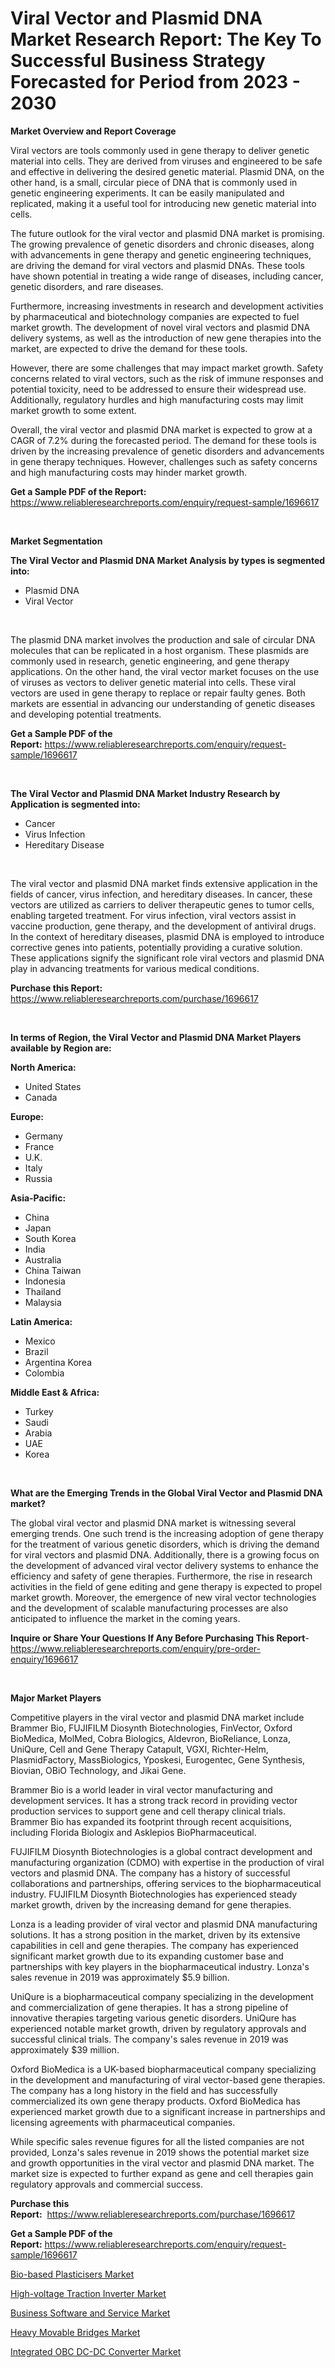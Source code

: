 <p><h1>Viral Vector and Plasmid DNA Market Research Report: The Key To Successful Business Strategy Forecasted for Period from 2023 - 2030</h1></p><p><strong>Market Overview and Report Coverage</strong></p>
<p><p>Viral vectors are tools commonly used in gene therapy to deliver genetic material into cells. They are derived from viruses and engineered to be safe and effective in delivering the desired genetic material. Plasmid DNA, on the other hand, is a small, circular piece of DNA that is commonly used in genetic engineering experiments. It can be easily manipulated and replicated, making it a useful tool for introducing new genetic material into cells.</p><p>The future outlook for the viral vector and plasmid DNA market is promising. The growing prevalence of genetic disorders and chronic diseases, along with advancements in gene therapy and genetic engineering techniques, are driving the demand for viral vectors and plasmid DNAs. These tools have shown potential in treating a wide range of diseases, including cancer, genetic disorders, and rare diseases.</p><p>Furthermore, increasing investments in research and development activities by pharmaceutical and biotechnology companies are expected to fuel market growth. The development of novel viral vectors and plasmid DNA delivery systems, as well as the introduction of new gene therapies into the market, are expected to drive the demand for these tools.</p><p>However, there are some challenges that may impact market growth. Safety concerns related to viral vectors, such as the risk of immune responses and potential toxicity, need to be addressed to ensure their widespread use. Additionally, regulatory hurdles and high manufacturing costs may limit market growth to some extent.</p><p>Overall, the viral vector and plasmid DNA market is expected to grow at a CAGR of 7.2% during the forecasted period. The demand for these tools is driven by the increasing prevalence of genetic disorders and advancements in gene therapy techniques. However, challenges such as safety concerns and high manufacturing costs may hinder market growth.</p></p>
<p><strong>Get a Sample PDF of the Report:</strong> <a href="https://www.reliableresearchreports.com/enquiry/request-sample/1696617">https://www.reliableresearchreports.com/enquiry/request-sample/1696617</a></p>
<p>&nbsp;</p>
<p><strong>Market Segmentation</strong></p>
<p><strong>The Viral Vector and Plasmid DNA Market Analysis by types is segmented into:</strong></p>
<p><ul><li>Plasmid DNA</li><li>Viral Vector</li></ul></p>
<p>&nbsp;</p>
<p><p>The plasmid DNA market involves the production and sale of circular DNA molecules that can be replicated in a host organism. These plasmids are commonly used in research, genetic engineering, and gene therapy applications. On the other hand, the viral vector market focuses on the use of viruses as vectors to deliver genetic material into cells. These viral vectors are used in gene therapy to replace or repair faulty genes. Both markets are essential in advancing our understanding of genetic diseases and developing potential treatments.</p></p>
<p><strong>Get a Sample PDF of the Report:</strong>&nbsp;<a href="https://www.reliableresearchreports.com/enquiry/request-sample/1696617">https://www.reliableresearchreports.com/enquiry/request-sample/1696617</a></p>
<p>&nbsp;</p>
<p><strong>The Viral Vector and Plasmid DNA Market Industry Research by Application is segmented into:</strong></p>
<p><ul><li>Cancer</li><li>Virus Infection</li><li>Hereditary Disease</li></ul></p>
<p>&nbsp;</p>
<p><p>The viral vector and plasmid DNA market finds extensive application in the fields of cancer, virus infection, and hereditary diseases. In cancer, these vectors are utilized as carriers to deliver therapeutic genes to tumor cells, enabling targeted treatment. For virus infection, viral vectors assist in vaccine production, gene therapy, and the development of antiviral drugs. In the context of hereditary diseases, plasmid DNA is employed to introduce corrective genes into patients, potentially providing a curative solution. These applications signify the significant role viral vectors and plasmid DNA play in advancing treatments for various medical conditions.</p></p>
<p><strong>Purchase this Report:</strong>&nbsp; <a href="https://www.reliableresearchreports.com/purchase/1696617">https://www.reliableresearchreports.com/purchase/1696617</a></p>
<p>&nbsp;</p>
<p><strong>In terms of Region, the Viral Vector and Plasmid DNA Market Players available by Region are:</strong></p>
<p>
    <p> <strong> North America: </strong>
        <ul>
            <li>United States</li>
            <li>Canada</li>
        </ul>
        </p> 
    <p> <strong> Europe: </strong>
        <ul>
            <li>Germany</li>
            <li>France</li>
            <li>U.K.</li>
            <li>Italy</li>
            <li>Russia</li>
        </ul>
        </p> 
    <p> <strong> Asia-Pacific: </strong>
        <ul>
            <li>China</li>
            <li>Japan</li>
            <li>South Korea</li>
            <li>India</li>
            <li>Australia</li>
            <li>China Taiwan</li>
            <li>Indonesia</li>
            <li>Thailand</li>
            <li>Malaysia</li>
        </ul>
        </p> 
    <p> <strong> Latin America: </strong>
        <ul>
            <li>Mexico</li>
            <li>Brazil</li>
            <li>Argentina Korea</li>
            <li>Colombia</li>
        </ul>
        </p> 
    <p> <strong> Middle East & Africa: </strong>
        <ul>
            <li>Turkey</li>
            <li>Saudi</li>
            <li>Arabia</li>
            <li>UAE</li>
            <li>Korea</li>
        </ul>
    </p>
    </p>
<p>&nbsp;</p>
<p><strong>What are the Emerging Trends in the Global Viral Vector and Plasmid DNA market?</strong></p>
<p><p>The global viral vector and plasmid DNA market is witnessing several emerging trends. One such trend is the increasing adoption of gene therapy for the treatment of various genetic disorders, which is driving the demand for viral vectors and plasmid DNA. Additionally, there is a growing focus on the development of advanced viral vector delivery systems to enhance the efficiency and safety of gene therapies. Furthermore, the rise in research activities in the field of gene editing and gene therapy is expected to propel market growth. Moreover, the emergence of new viral vector technologies and the development of scalable manufacturing processes are also anticipated to influence the market in the coming years.</p></p>
<p><strong>Inquire or Share Your Questions If Any Before Purchasing This Report</strong>- <a href="https://www.reliableresearchreports.com/enquiry/pre-order-enquiry/1696617">https://www.reliableresearchreports.com/enquiry/pre-order-enquiry/1696617</a></p>
<p>&nbsp;</p>
<p><strong>Major Market Players</strong></p>
<p><p>Competitive players in the viral vector and plasmid DNA market include Brammer Bio, FUJIFILM Diosynth Biotechnologies, FinVector, Oxford BioMedica, MolMed, Cobra Biologics, Aldevron, BioReliance, Lonza, UniQure, Cell and Gene Therapy Catapult, VGXI, Richter-Helm, PlasmidFactory, MassBiologics, Yposkesi, Eurogentec, Gene Synthesis, Biovian, OBiO Technology, and Jikai Gene. </p><p>Brammer Bio is a world leader in viral vector manufacturing and development services. It has a strong track record in providing vector production services to support gene and cell therapy clinical trials. Brammer Bio has expanded its footprint through recent acquisitions, including Florida Biologix and Asklepios BioPharmaceutical. </p><p>FUJIFILM Diosynth Biotechnologies is a global contract development and manufacturing organization (CDMO) with expertise in the production of viral vectors and plasmid DNA. The company has a history of successful collaborations and partnerships, offering services to the biopharmaceutical industry. FUJIFILM Diosynth Biotechnologies has experienced steady market growth, driven by the increasing demand for gene therapies. </p><p>Lonza is a leading provider of viral vector and plasmid DNA manufacturing solutions. It has a strong position in the market, driven by its extensive capabilities in cell and gene therapies. The company has experienced significant market growth due to its expanding customer base and partnerships with key players in the biopharmaceutical industry. Lonza's sales revenue in 2019 was approximately $5.9 billion.</p><p>UniQure is a biopharmaceutical company specializing in the development and commercialization of gene therapies. It has a strong pipeline of innovative therapies targeting various genetic disorders. UniQure has experienced notable market growth, driven by regulatory approvals and successful clinical trials. The company's sales revenue in 2019 was approximately $39 million.</p><p>Oxford BioMedica is a UK-based biopharmaceutical company specializing in the development and manufacturing of viral vector-based gene therapies. The company has a long history in the field and has successfully commercialized its own gene therapy products. Oxford BioMedica has experienced market growth due to a significant increase in partnerships and licensing agreements with pharmaceutical companies. </p><p>While specific sales revenue figures for all the listed companies are not provided, Lonza's sales revenue in 2019 shows the potential market size and growth opportunities in the viral vector and plasmid DNA market. The market size is expected to further expand as gene and cell therapies gain regulatory approvals and commercial success.</p></p>
<p><strong>Purchase this Report:</strong>&nbsp;&nbsp;<a href="https://www.reliableresearchreports.com/purchase/1696617">https://www.reliableresearchreports.com/purchase/1696617</a></p>
<p></p>
<p><strong>Get a Sample PDF of the Report:</strong>&nbsp;<a href="https://www.reliableresearchreports.com/enquiry/request-sample/1696617">https://www.reliableresearchreports.com/enquiry/request-sample/1696617</a></p>
<p><p><a href="https://www.linkedin.com/pulse/bio-based-plasticisers-market-size-2023-2030-global-fbwje/">Bio-based Plasticisers Market</a></p><p><a href="https://www.linkedin.com/pulse/high-voltage-traction-inverter-market-share-amp-new-trends-v90vf/">High-voltage Traction Inverter Market</a></p><p><a href="https://medium.com/@walkersipes1943/business-software-and-service-market-insights-into-market-cagr-market-trends-and-growth-7653ef5780c6">Business Software and Service Market</a></p><p><a href="https://medium.com/@shaniekunze/heavy-movable-bridges-market-analysis-and-sze-forecasted-for-period-from-2023-to-2030-cba4f9847fae">Heavy Movable Bridges Market</a></p><p><a href="https://www.linkedin.com/pulse/integrated-obc-dc-dc-converter-market-size-growth-forecast-dpc9c/">Integrated OBC DC-DC Converter Market</a></p></p>